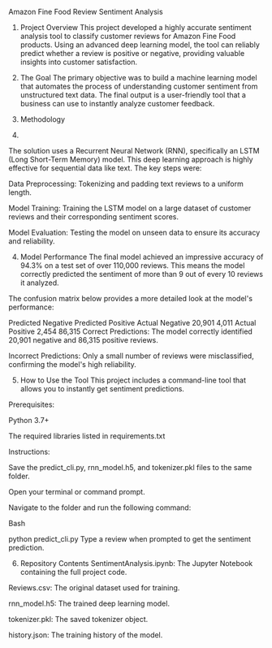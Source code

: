 Amazon Fine Food Review Sentiment Analysis
1. Project Overview
This project developed a highly accurate sentiment analysis tool to classify customer reviews for Amazon Fine Food products. Using an advanced deep learning model, the tool can reliably predict whether a review is positive or negative, providing valuable insights into customer satisfaction.

2. The Goal
The primary objective was to build a machine learning model that automates the process of understanding customer sentiment from unstructured text data. The final output is a user-friendly tool that a business can use to instantly analyze customer feedback.

3. Methodology
4. 
The solution uses a Recurrent Neural Network (RNN), specifically an LSTM (Long Short-Term Memory) model. This deep learning approach is highly effective for sequential data like text. The key steps were:

Data Preprocessing: Tokenizing and padding text reviews to a uniform length.

Model Training: Training the LSTM model on a large dataset of customer reviews and their corresponding sentiment scores.

Model Evaluation: Testing the model on unseen data to ensure its accuracy and reliability.

4. Model Performance
The final model achieved an impressive accuracy of 94.3% on a test set of over 110,000 reviews. This means the model correctly predicted the sentiment of more than 9 out of every 10 reviews it analyzed.

The confusion matrix below provides a more detailed look at the model's performance:

Predicted Negative	Predicted Positive
Actual Negative	20,901	4,011
Actual Positive	2,454	86,315
Correct Predictions: The model correctly identified 20,901 negative and 86,315 positive reviews.

Incorrect Predictions: Only a small number of reviews were misclassified, confirming the model's high reliability.

5. How to Use the Tool
This project includes a command-line tool that allows you to instantly get sentiment predictions.

Prerequisites:

Python 3.7+

The required libraries listed in requirements.txt

Instructions:

Save the predict_cli.py, rnn_model.h5, and tokenizer.pkl files to the same folder.

Open your terminal or command prompt.

Navigate to the folder and run the following command:

Bash

python predict_cli.py
Type a review when prompted to get the sentiment prediction.

6. Repository Contents
SentimentAnalysis.ipynb: The Jupyter Notebook containing the full project code.

Reviews.csv: The original dataset used for training.

rnn_model.h5: The trained deep learning model.

tokenizer.pkl: The saved tokenizer object.

history.json: The training history of the model.


